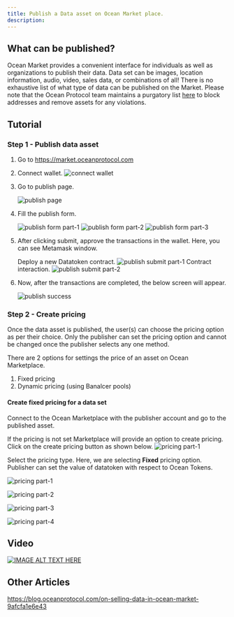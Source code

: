 ```yaml
---
title: Publish a Data asset on Ocean Market place.
description: 
---
```


## What can be published?

Ocean Market provides a convenient interface for individuals as well as organizations to publish their data. Data set can be images, location information, audio, video, sales data, or combinations of all! There is no exhaustive list of what type of data can be published on the Market. Please note that the Ocean Protocol team maintains a purgatory list [here](https://github.com/oceanprotocol/list-purgatory) to block addresses and remove assets for any violations.

## Tutorial

### Step 1 - Publish data asset

1. Go to https://market.oceanprotocol.com
2. Connect wallet.
   ![connect wallet](images/marketplace/connect-wallet.png 'Connect wallet')

3. Go to publish page.

   ![publish page](images/marketplace/publish.png 'Go to publish page')

4. Fill the publish form.

   ![publish form part-1](images/marketplace/publish-form-1.png 'Publish form part-1')
   ![publish form part-2](images/marketplace/publish-form-2.png 'Publish form part-2')
   ![publish form part-3](images/marketplace/publish-form-3.png 'Publish form part-3')

5. After clicking submit, approve the transactions in the wallet. Here, you can see Metamask window.

   Deploy a new Datatoken contract.
   ![publish submit part-1](images/marketplace/submit-1.png 'Create Datatoken contract')
   Contract interaction.
   ![publish submit part-2](images/marketplace/submit-2.png 'Contract interaction')

6. Now, after the transactions are completed, the below screen will appear.

   ![publish success](images/marketplace/submit-success.png 'Success')

### Step 2 - Create pricing

Once the data asset is published, the user(s) can choose the pricing option as per their choice. Only the publisher can set the pricing option and cannot be changed once the publisher selects any one method.

There are 2 options for settings the price of an asset on Ocean Marketplace.

1. Fixed pricing
2. Dynamic pricing (using Banalcer pools)

#### Create fixed pricing for a data set

Connect to the Ocean Marketplace with the publisher account and go to the published asset.

If the pricing is not set Marketplace will provide an option to create pricing. Click on the create pricing button as shown below.
![pricing part-1](images/marketplace/pricing-1.png 'Create pricing page')

Select the pricing type. Here, we are selecting **Fixed** pricing option. Publisher can set the value of datatoken with respect to Ocean Tokens.

![pricing part-1](images/marketplace/pricing-type.png 'Select pricing type')

![pricing part-2](images/marketplace/pricing-fixed-2.png 'Mint data tokens')

![pricing part-3](images/marketplace/pricing-fixed-3.png 'Transaction')

![pricing part-4](images/marketplace/pricing-fixed-4.png 'Approve spend limit')

## Video

[![IMAGE ALT TEXT HERE](https://img.youtube.com/vi/KiDg0ry6oV4/0.jpg)](https://www.youtube.com/watch?v=KiDg0ry6oV4)

## Other Articles

https://blog.oceanprotocol.com/on-selling-data-in-ocean-market-9afcfa1e6e43

